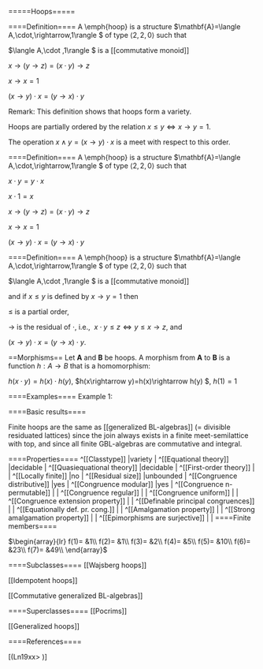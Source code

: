 =====Hoops=====

====Definition====
A \emph{hoop} is a structure $\mathbf{A}=\langle A,\cdot,\rightarrow,1\rangle $ of type $\langle 2,2,0\rangle$ such that

$\langle A,\cdot ,1\rangle $ is a [[commutative monoid]]

$x\rightarrow ( y\rightarrow z) = (x\cdot y)\rightarrow z$

$x\rightarrow x=1$

$(x\rightarrow y)\cdot x = (y\rightarrow x)\cdot y$


Remark: 
This definition shows that hoops form a variety.

Hoops are partially ordered by the relation $x\leq y \iff
x\rightarrow y=1$.

The operation $x\wedge y = (x\rightarrow y)\cdot x$ is a meet with
respect to this order.


====Definition====
A \emph{hoop} is a structure $\mathbf{A}=\langle A,\cdot,\rightarrow,1\rangle $ of type $\langle 2,2,0\rangle$ such that

$x\cdot y = y\cdot x$

$x\cdot 1 = x$

$x\rightarrow ( y\rightarrow z) = (x\cdot y)\rightarrow z$

$x\rightarrow x=1$

$(x\rightarrow y)\cdot x = (y\rightarrow x)\cdot y$


====Definition====
A \emph{hoop} is a structure $\mathbf{A}=\langle A,\cdot,\rightarrow,1\rangle $ of type $\langle 2,2,0\rangle$ such that

$\langle A,\cdot ,1\rangle $ is a [[commutative monoid]]

and if $x\le y$ is defined by $x\rightarrow y = 1$ then

$\le$ is a partial order,

$\rightarrow$ is the residual of $\cdot$, i.e., $\ x\cdot y\le z \iff y\le x\rightarrow z$, and

$(x\rightarrow y)\cdot x = (y\rightarrow x)\cdot y$.


==Morphisms==
Let $\mathbf{A}$ and $\mathbf{B}$ be hoops. A morphism from $\mathbf{A}$ to $\mathbf{B}$ is a function $h:A\rightarrow B$ that is a homomorphism: 

$h(x\cdot y)=h(x)\cdot h(y)$, $h(x\rightarrow y)=h(x)\rightarrow h(y) $, $h(1)=1$

====Examples====
Example 1: 

====Basic results====

Finite hoops are the same as [[generalized BL-algebras]] (= divisible residuated lattices) since the join always exists in a finite meet-semilattice with top, and since all finite GBL-algebras are commutative and integral.

====Properties====
^[[Classtype]]  |variety |
^[[Equational theory]]  |decidable |
^[[Quasiequational theory]]  |decidable |
^[[First-order theory]]  | |
^[[Locally finite]]  |no |
^[[Residual size]]  |unbounded |
^[[Congruence distributive]]  |yes |
^[[Congruence modular]]  |yes |
^[[Congruence n-permutable]]  | |
^[[Congruence regular]]  | |
^[[Congruence uniform]]  | |
^[[Congruence extension property]]  | |
^[[Definable principal congruences]]  | |
^[[Equationally def. pr. cong.]]  | |
^[[Amalgamation property]]  | |
^[[Strong amalgamation property]]  | |
^[[Epimorphisms are surjective]]  | |
====Finite members====

$\begin{array}{lr}
f(1)= &1\\
f(2)= &1\\
f(3)= &2\\
f(4)= &5\\
f(5)= &10\\
f(6)= &23\\
f(7)= &49\\
\end{array}$

====Subclasses====
[[Wajsberg hoops]] 

[[Idempotent hoops]] 

[[Commutative generalized BL-algebras]] 

====Superclasses====
[[Pocrims]] 

[[Generalized hoops]] 


====References====

[(Ln19xx>
)]